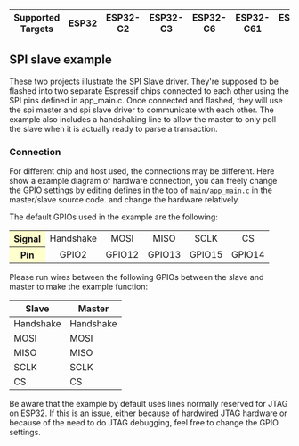 | Supported Targets | ESP32 | ESP32-C2 | ESP32-C3 | ESP32-C6 | ESP32-C61 | ESP32-H2 | ESP32-P4 | ESP32-S2 | ESP32-S3 |
| ----------------- | ----- | -------- | -------- | -------- | --------- | -------- | -------- | -------- | -------- |

## SPI slave example

These two projects illustrate the SPI Slave driver. They're supposed to be flashed into two separate Espressif chips connected to each other using the SPI pins defined in app_main.c. Once connected and flashed, they will use the spi master and spi slave driver to communicate with each other. The example also includes a handshaking line to allow the master to only poll the  slave when it is actually ready to parse a transaction.

### Connection
For different chip and host used, the connections may be different. Here show a example diagram of hardware connection, you can freely change the GPIO settings by editing defines in the top of `main/app_main.c` in the master/slave source code. and change the hardware relatively.

The default GPIOs used in the example are the following:

<table>
<tr align="middle">
<th bgcolor=#ffffcc>Signal</th> <td>Handshake</td> <td>MOSI</td> <td>MISO</td> <td>SCLK</td> <td>CS</td>
</tr>
<tr align="middle">
<th bgcolor=#ffffcc>Pin</th> <td>GPIO2</td> <td>GPIO12</td> <td>GPIO13</td> <td>GPIO15</td> <td>GPIO14</td>
</tr>
</table>

Please run wires between the following GPIOs between the slave and master to make the example function:

| Slave      | Master    |
|------------|-----------|
| Handshake  | Handshake |
| MOSI       | MOSI      |
| MISO       | MISO      |
| SCLK       | SCLK      |
| CS         | CS        |

Be aware that the example by default uses lines normally reserved for JTAG on ESP32. If this is an issue, either because of hardwired JTAG hardware or because of the need to do JTAG debugging, feel free to change the GPIO settings.
